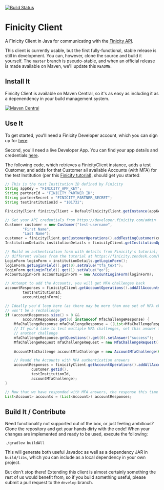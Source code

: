 [![Build Status](https://travis-ci.org/alexdlaird/finicity-client.svg)](https://travis-ci.org/alexdlaird/finicity-client)

# Finicity Client

A Finicity Client in Java for communicating with the [Finicity API](https://developer.finicity.com/admin/docs).

This client is currently usable, but the first fully-functional, stable release is still in development. You can,
however, clone the source and build it yourself. The `master` branch is pseudo-stable, and when an official release is
made available on Maven, we'll update this `README`.

## Install It

Finicity Client is available on Maven Central, so it's as easy as including it as a depenendency in your build
management system.

[![Maven Central](https://maven-badges.herokuapp.com/maven-central/com.github.alexdlaird/finicityclient/badge.svg)](https://maven-badges.herokuapp.com/maven-central/com.github.alexdlaird/finicityclient/)

## Use It

To get started, you'll need a Finicity Developer account, which you can sign up for [here](https://www.finicity.com/signup).

Second, you'll need a live Developer App. You can find your app details and credentials [here](https://developer.finicity.com/admin).

The following code, which retrieves a FinicityClient instance, adds a test Customer, and adds for that Customer all
available Accounts (with MFA) for the test Institution (per this [Finicity tutorial](https://finicity.zendesk.com/hc/en-us/articles/201750869-Testing-Accounts)), should get you started:

```java
// This is the test Institution ID defined by Finicity
String appKey = "FINICITY_APP_KEY";
String partnerId = "FINICITY_PARTNER_ID";
String partnerSecret = "FINICITY_PARTNER_SECRET";
String testInstitutionId = "101732";

FinicityClient finicityClient = DefaultFinicityClient.getInstance(appKey, partnerId, partnerSecret);

// Get your API credentials from https://developer.finicity.com/admin
Customer customer = new Customer("test-username",
        "First Name",
        "Last Name");
customer = finicityClient.getCustomerOperations().addTestingCustomer(customer);
InstitutionDetails institutionDetails = finicityClient.getInstitutionOperations().getInstitutionDetails(testInstitutionId);

// Build an authentication form with details from Finicity's tutorial; try different authentication schemes by using
// different values from the tutorial at https://finicity.zendesk.com/hc/en-us/articles/201750869-Testing-Accounts
LoginForm loginForm = institutionDetails.getLoginForm();
loginForm.getLoginField().get(0).setValue("tfa_text");
loginForm.getLoginField().get(1).setValue("go");
AccountLoginForm accountLoginForm = new AccountLoginForm(loginForm);

// Attempt to add the Accounts, you will get MFA challenges back
accountResponses = finicityClient.getAccountOperations().addAllAccounts(customer.getId(),
        testInstitutionId,
        accountLoginForm);

// Ideally you'd loop here (as there may be more than one set of MFA challenges), but for test Accounts, we know there
// won't be a rechallenge
if (accountResponses.size() > 0 &&
        accountResponses.get(0) instanceof MfaChallengeResponse) {
    MfaChallengeResponse mfaChallengeResponse = ((List<MfaChallengeResponse>) accountResponses).get(0);
    // If you'd like to test multiple MFA challenges, set this answer to "mfa" and the test API will respond with
    // another challenge
    mfaChallengeResponse.getQuestions().get(0).setAnswer("success");
    MfaChallengeRequest mfaChallengeRequest = new MfaChallengeRequest((mfaChallengeResponse.getQuestions()));
    
    AccountMfaChallenge accountMfaChallenge = new AccountMfaChallenge(Collections.singletonList(mfaChallengeRequest));

    // Readd the Accounts with MFA authentication answers
    accountResponses = finicityClient.getAccountOperations().addAllAccountsMfa(mfaChallengeResponse.getSession(),
            customer.getId(),
            testInstitutionId,
            accountMfaChallenge);
}

// Now that we have responded with MFA answers, the response this time will be a list of Accounts
List<Account> accounts = (List<Account>) accountResponses;
```

## Build It / Contribute

Need functionality not supported out of the box, or just feeling ambitious? Clone the repository and get your hands
dirty with the code! When your changes are implemented and ready to be used, execute the following:

```
./gradlew buildAll
```

This will generate both useful Javadoc as well as a dependency JAR in `build/libs`, which you can include as a local
dependency in your own project.

But don't stop there! Extending this client is almost certainly something the rest of us would benefit from, so if you
build something useful, please submit a pull request to the `develop` branch. 